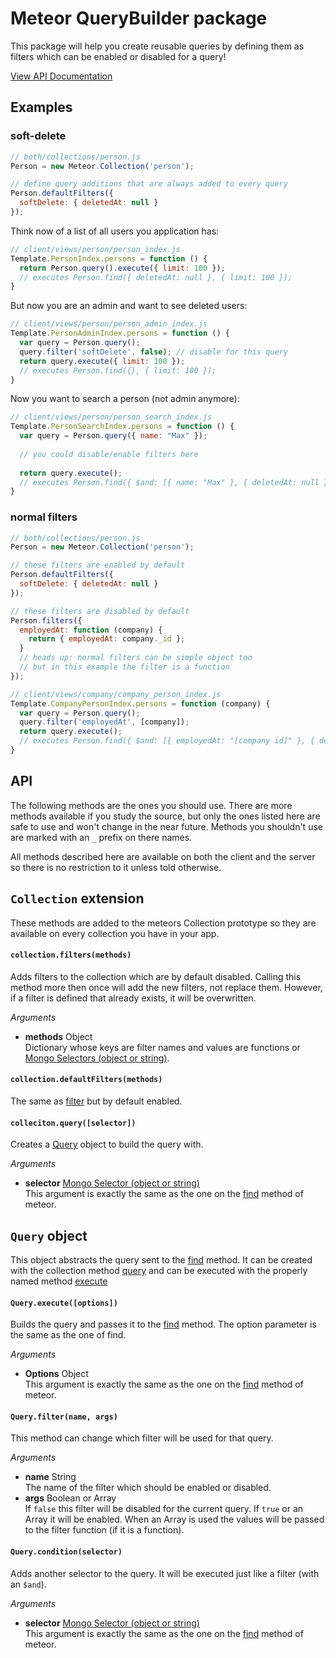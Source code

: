 # Meteor QueryBuilder package

This package will help you create reusable queries by defining them as filters which can be enabled or disabled for a query!

[View API Documentation](#api)

## Examples
### soft-delete
```JavaScript
// both/collections/person.js
Person = new Meteor.Collection('person');

// define query additions that are always added to every query
Person.defaultFilters({
  softDelete: { deletedAt: null }
});
```
Think now of a list of all users you application has:
```JavaScript
// client/views/person/person_index.js
Template.PersonIndex.persons = function () {
  return Person.query().execute({ limit: 100 });
  // executes Person.find({ deletedAt: null }, { limit: 100 });
}
```
But now you are an admin and want to see deleted users:
```JavaScript
// client/views/person/person_admin_index.js
Template.PersonAdminIndex.persons = function () {
  var query = Person.query();
  query.filter('softDelete', false); // disable for this query
  return query.execute({ limit: 100 });
  // executes Person.find({}, { limit: 100 });
}
```
Now you want to search a person (not admin anymore):
```JavaScript
// client/views/person/person_search_index.js
Template.PersonSearchIndex.persons = function () {
  var query = Person.query({ name: "Max" });
  
  // you could disable/enable filters here
  
  return query.execute();
  // executes Person.find({ $and: [{ name: "Max" }, { deletedAt: null }] });
}
```
### normal filters
```JavaScript
// both/collections/person.js
Person = new Meteor.Collection('person');

// these filters are enabled by default
Person.defaultFilters({
  softDelete: { deletedAt: null }
});

// these filters are disabled by default
Person.filters({
  employedAt: function (company) {
    return { employedAt: company._id };
  }
  // heads up: normal filters can be simple object too
  // but in this example the filter is a function
});
```
```JavaScript
// client/views/company/company_person_index.js
Template.CompanyPersonIndex.persons = function (company) {
  var query = Person.query();
  query.filter('employedAt', [company]);
  return query.execute();
  // executes Person.find({ $and: [{ employedAt: "[company id]" }, { deletedAt: null }] });
}
```

## API
The following methods are the ones you should use. There are more methods available if you study the source, but only the ones listed here are safe to use and won't change in the near future. Methods you shouldn't use are marked with an `_` prefix on there names.

All methods described here are available on both the client and the server so there is no restriction to it unless told otherwise.

## `Collection` extension
These methods are added to the meteors Collection prototype so they are available on every collection you have in your app.

#### `collection.filters(methods)`
Adds filters to the collection which are by default disabled. Calling this method more then once will add the new filters, not replace them. However, if a filter is defined that already exists, it will be overwritten.

*Arguments*
- **methods** Object <br>
  Dictionary whose keys are filter names and values are functions or [Mongo Selectors (object or string)](http://docs.meteor.com/#selectors).

#### `collection.defaultFilters(methods)`
The same as [filter](#collectionfiltersmethods) but by default enabled.

#### `colleciton.query([selector])`
Creates a [Query](#query) object to build the query with.

*Arguments*
- **selector** [Mongo Selector (object or string)](http://docs.meteor.com/#selectors) <br>
  This argument is exactly the same as the one on the [find](http://docs.meteor.com/#find) method of meteor.


## `Query` object
This object abstracts the query sent to the [find](http://docs.meteor.com/#find) method. It can be created with the collection method [query](#collectionquery) and can be executed with the properly named method [execute](#queryexecuteoptions)

#### `Query.execute([options])`
Builds the query and passes it to the [find](http://docs.meteor.com/#find) method. The option parameter is the same as the one of find.

*Arguments*
- **Options** Object <br>
  This argument is exactly the same as the one on the [find](http://docs.meteor.com/#find) method of meteor.

#### `Query.filter(name, args)`
This method can change which filter will be used for that query.

*Arguments*
- **name** String <br>
  The name of the filter which should be enabled or disabled.
- **args** Boolean or Array <br>
  If `false` this filter will be disabled for the current query. If `true` or an Array it will be enabled.
  When an Array is used the values will be passed to the filter function (if it is a function).

#### `Query.condition(selector)`
Adds another selector to the query. It will be executed just like a filter (with an `$and`).

*Arguments*
- **selector** [Mongo Selector (object or string)](http://docs.meteor.com/#selectors) <br>
  This argument is exactly the same as the one on the [find](http://docs.meteor.com/#find) method of meteor.

